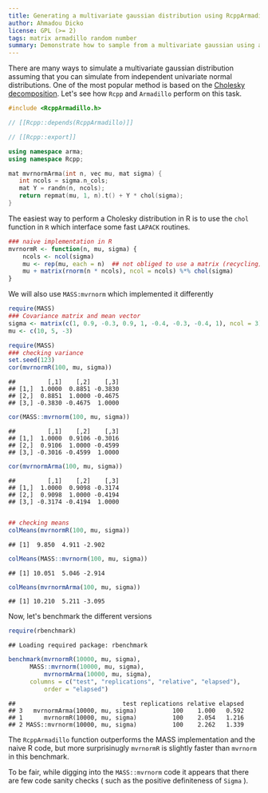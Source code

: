```yaml
---
title: Generating a multivariate gaussian distribution using RcppArmadillo
author: Ahmadou Dicko
license: GPL (>= 2)
tags: matrix armadillo random number
summary: Demonstrate how to sample from a multivariate gaussian using a Cholesky decomposition
---
```


There are many ways to simulate a multivariate gaussian distribution assuming that you can simulate from independent univariate normal distributions. 
One of the most popular method is based on the [Cholesky decomposition][1].
Let's see how `Rcpp` and `Armadillo` perform on this task.



```cpp
#include <RcppArmadillo.h>

// [[Rcpp::depends(RcppArmadillo)]]

// [[Rcpp::export]]

using namespace arma;
using namespace Rcpp;

mat mvrnormArma(int n, vec mu, mat sigma) {
   int ncols = sigma.n_cols;
   mat Y = randn(n, ncols);
   return repmat(mu, 1, n).t() + Y * chol(sigma);
}
```



The easiest way to perform a Cholesky distribution in R is to use  the ``chol`` function in `R` which interface some fast `LAPACK` routines.



```r
### naive implementation in R
mvrnormR <- function(n, mu, sigma) {
    ncols <- ncol(sigma)
    mu <- rep(mu, each = n)  ## not obliged to use a matrix (recycling)
    mu + matrix(rnorm(n * ncols), ncol = ncols) %*% chol(sigma)
}
```


We will also use ``MASS:mvrnorm`` which implemented it differently


```r
require(MASS)
### Covariance matrix and mean vector
sigma <- matrix(c(1, 0.9, -0.3, 0.9, 1, -0.4, -0.3, -0.4, 1), ncol = 3)
mu <- c(10, 5, -3)

require(MASS)
### checking variance
set.seed(123)
cor(mvrnormR(100, mu, sigma))
```

```
##         [,1]    [,2]    [,3]
## [1,]  1.0000  0.8851 -0.3830
## [2,]  0.8851  1.0000 -0.4675
## [3,] -0.3830 -0.4675  1.0000
```

```r
cor(MASS::mvrnorm(100, mu, sigma))
```

```
##         [,1]    [,2]    [,3]
## [1,]  1.0000  0.9106 -0.3016
## [2,]  0.9106  1.0000 -0.4599
## [3,] -0.3016 -0.4599  1.0000
```

```r
cor(mvrnormArma(100, mu, sigma))
```

```
##         [,1]    [,2]    [,3]
## [1,]  1.0000  0.9098 -0.3174
## [2,]  0.9098  1.0000 -0.4194
## [3,] -0.3174 -0.4194  1.0000
```

```r

## checking means
colMeans(mvrnormR(100, mu, sigma))
```

```
## [1]  9.850  4.911 -2.902
```

```r
colMeans(MASS::mvrnorm(100, mu, sigma))
```

```
## [1] 10.051  5.046 -2.914
```

```r
colMeans(mvrnormArma(100, mu, sigma))
```

```
## [1] 10.210  5.211 -3.095
```


Now, let's benchmark the different versions


```r
require(rbenchmark)
```

```
## Loading required package: rbenchmark
```

```r
benchmark(mvrnormR(10000, mu, sigma), 
 	  MASS::mvrnorm(10000, mu, sigma), 
          mvrnormArma(10000, mu, sigma), 
	  columns = c("test", "replications", "relative", "elapsed"), 
          order = "elapsed")
```

```
##                              test replications relative elapsed
## 3   mvrnormArma(10000, mu, sigma)          100    1.000   0.592
## 1      mvrnormR(10000, mu, sigma)          100    2.054   1.216
## 2 MASS::mvrnorm(10000, mu, sigma)          100    2.262   1.339
```


The ``RcppArmadillo`` function outperforms the MASS implementation and the naive R code, but more surprisinugly ``mvrnormR`` is slightly faster than ``mvrnorm`` in this benchmark.

To be fair, while digging into the ``MASS::mvrnorm`` code it appears that there are few code sanity checks ( such as the positive definiteness  of `Sigma` ).



[1]: http://en.wikipedia.org/wiki/Cholesky_decomposition
